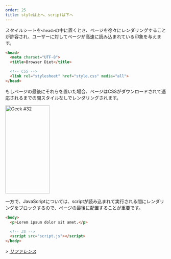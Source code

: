 ```yaml
---
order: 25
title: styleは上へ、scriptは下へ
---
```


スタイルシートを`<head>`の中に置くとき、ページを徐々にレンダリングすることが許容され、ユーザーに対してページが高速に読み込まれている印象を与えます。

```html
<head>
  <meta charset="UTF-8">
  <title>Browser Diet</title>

  <!-- CSS -->
  <link rel="stylesheet" href="style.css" media="all">
</head>
```

もしページの最後にそれらを置いた場合、ページはCSSがダウンロードされて適応されるまでの間スタイルなしでレンダリングされます。

<div class="img-right">
  <img id="geek-32" class="icos-geek" src="http://browserdiet.com/img/32.png" alt="Geek #32" width="139" height="275" />
</div>

一方で、JavaScriptについては、scriptが読み込まれて実行される間にレンダリングをブロックするので、ページの最後に配置することが重要です。

```html
<body>
  <p>Lorem ipsum dolor sit amet.</p>

  <!-- JS -->
  <script src="script.js"></script>
</body>
```

*> [リファレンス](https://github.com/zenorocha/browser-diet/wiki/References#styles-up-top-scripts-down-bottom)*
